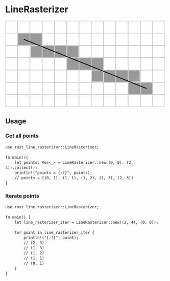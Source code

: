 # LineRasterizer

![line rasterization](rasterized_line.png "Line rasterization")

## Usage

### Get all points

    use rust_line_rasterizer::LineRasterizer;

    fn main(){
        let points: Vec<_> = LineRasterizer::new((0, 0), (2, 4)).collect();
        println!("points = {:?}", points);
        // points = [(0, 1), (1, 1), (1, 2), (1, 3), (2, 3)]
    }


### Iterate points

    use rust_line_rasterizer::LineRasterizer;

    fn main() {
        let line_rasterizer_iter = LineRasterizer::new((2, 4), (0, 0));

        for point in line_rasterizer_iter {
            println!("{:?}", point);
            // (2, 3)
            // (1, 3)
            // (1, 2)
            // (1, 1)
            // (0, 1)
        }
    }
